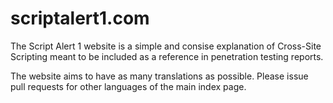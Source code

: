 scriptalert1.com
======================

The Script Alert 1 website is a simple and consise explanation of Cross-Site Scripting meant to be included as a reference in penetration testing reports.

The website aims to have as many translations as possible. Please issue pull requests for other languages of the main index page.
